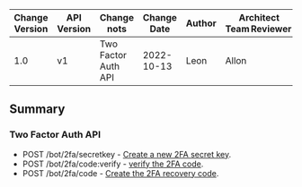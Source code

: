   | Change Version | API Version | Change nots | Change Date | Author |Architect Team Reviewer | 
  | - | - | - | - | - |- |
  | 1.0 | v1 |Two Factor Auth API | 2022-10-13 | Leon|  Allon|
  
  ## Summary
  
  ### Two Factor Auth API
- POST /bot/2fa/secretkey - [Create a new 2FA secret key](#create-a-new-secret-key).
- POST /bot/2fa/code:verify - [verify the 2FA code](#verify-the-2FA-code).
- POST /bot/2fa/code - [Create the 2FA recovery code](#create-the-2FA-recovery-code).
  
  
